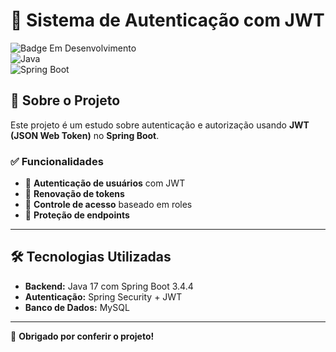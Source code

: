 # 🔐 Sistema de Autenticação com JWT  

![Badge Em Desenvolvimento](https://img.shields.io/badge/Status-Em%20Desenvolvimento-yellow)  
![Java](https://img.shields.io/badge/Java-17-red)  
![Spring Boot](https://img.shields.io/badge/Spring%20Boot-3.4.4-green)  

## 🚀 Sobre o Projeto  
Este projeto é um estudo sobre autenticação e autorização usando **JWT (JSON Web Token)** no **Spring Boot**.  

### ✅ Funcionalidades  
- 🔑 **Autenticação de usuários** com JWT  
- 🔄 **Renovação de tokens**  
- 👥 **Controle de acesso** baseado em roles  
- 🔐 **Proteção de endpoints**  

---

## 🛠️ Tecnologias Utilizadas  
- **Backend:** Java 17 com Spring Boot 3.4.4 
- **Autenticação:** Spring Security + JWT  
- **Banco de Dados:** MySQL

---

🚀 **Obrigado por conferir o projeto!**
